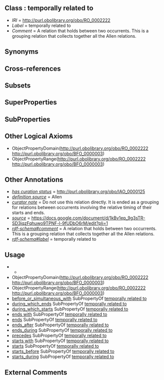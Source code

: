 
## Class : temporally related to

 * *IRI* = http://purl.obolibrary.org/obo/RO_0002222
 * *Label* = temporally related to
 * *Comment* = A relation that holds between two occurrents. This is a grouping relation that collects together all the Allen relations.

## Synonyms


## Cross-references


## Subsets


## SuperProperties


## SubProperties


## Other Logical Axioms

 * ObjectPropertyDomain(<http://purl.obolibrary.org/obo/RO_0002222> <http://purl.obolibrary.org/obo/BFO_0000003>)
 * ObjectPropertyRange(<http://purl.obolibrary.org/obo/RO_0002222> <http://purl.obolibrary.org/obo/BFO_0000003>)

## Other Annotations

 * *[has curation status](../../IAO/14/IAO_0000114.md)* = http://purl.obolibrary.org/obo/IAO_0000125
 * *[definition source](../../IAO/19/IAO_0000119.md)* = Allen
 * *[curator note](../../IAO/32/IAO_0000232.md)* = Do not use this relation directly. It is ended as a grouping for relations between occurrents involving the relative timing of their starts and ends.
 * *[source](../../ce/source.md)* = https://docs.google.com/document/d/1kBv1ep_9g3sTR-SD3jqzFqhuwo9TPNF-l-9fUDbO6rM/edit?pli=1
 * *[rdf-schema#comment](../../nt/rdf-schema#comment.md)* = A relation that holds between two occurrents. This is a grouping relation that collects together all the Allen relations.
 * *[rdf-schema#label](../../el/rdf-schema#label.md)* = temporally related to

## Usage

 * -
 * ObjectPropertyDomain(<http://purl.obolibrary.org/obo/RO_0002222> <http://purl.obolibrary.org/obo/BFO_0000003>)
 * ObjectPropertyRange(<http://purl.obolibrary.org/obo/RO_0002222> <http://purl.obolibrary.org/obo/BFO_0000003>)
 * [before_or_simultaneous_with](../../RO/81/RO_0002081.md) SubPropertyOf [temporally related to](../../RO/22/RO_0002222.md)
 * [during_which_ends](../../RO/84/RO_0002084.md) SubPropertyOf [temporally related to](../../RO/22/RO_0002222.md)
 * [during_which_starts](../../RO/88/RO_0002088.md) SubPropertyOf [temporally related to](../../RO/22/RO_0002222.md)
 * [ends with](../../RO/30/RO_0002230.md) SubPropertyOf [temporally related to](../../RO/22/RO_0002222.md)
 * [ends](../../RO/29/RO_0002229.md) SubPropertyOf [temporally related to](../../RO/22/RO_0002222.md)
 * [ends_after](../../RO/86/RO_0002086.md) SubPropertyOf [temporally related to](../../RO/22/RO_0002222.md)
 * [ends_during](../../RO/93/RO_0002093.md) SubPropertyOf [temporally related to](../../RO/22/RO_0002222.md)
 * [precedes](../../BFO/63/BFO_0000063.md) SubPropertyOf [temporally related to](../../RO/22/RO_0002222.md)
 * [starts with](../../RO/24/RO_0002224.md) SubPropertyOf [temporally related to](../../RO/22/RO_0002222.md)
 * [starts](../../RO/23/RO_0002223.md) SubPropertyOf [temporally related to](../../RO/22/RO_0002222.md)
 * [starts_before](../../RO/89/RO_0002089.md) SubPropertyOf [temporally related to](../../RO/22/RO_0002222.md)
 * [starts_during](../../RO/91/RO_0002091.md) SubPropertyOf [temporally related to](../../RO/22/RO_0002222.md)

## External Comments

